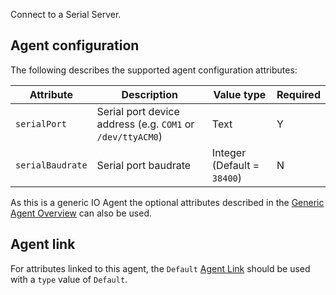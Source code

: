 Connect to a Serial Server.

## Agent configuration
The following describes the supported agent configuration attributes:

| Attribute | Description | Value type | Required |
| ------------- | ------------- | ------------- | ------------- |
| `serialPort` | Serial port device address (e.g. `COM1` or `/dev/ttyACM0`) | Text | Y |
| `serialBaudrate` | Serial port baudrate | Integer (Default = `38400`) | N |

As this is a generic IO Agent the optional attributes described in the [Generic Agent Overview](https://github.com/openremote/openremote/wiki/User-Guide:-Agent-Overview#generic-agents-io-agents) can also be used.

## Agent link
For attributes linked to this agent, the `Default` [Agent Link](./User-Guide:-Agent-Overview#agent-links) should be used with a `type` value of `Default`.
